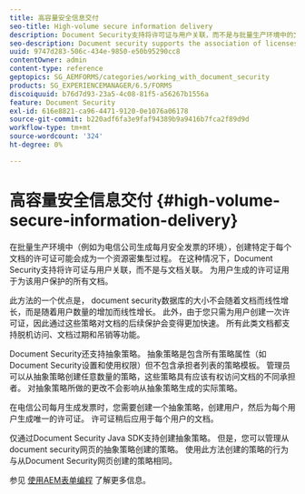 ```yaml
---
title: 高容量安全信息交付
seo-title: High-volume secure information delivery
description: Document Security支持将许可证与用户关联，而不是与批量生产环境中的文档关联。
seo-description: Document security supports the association of licenses to users, rather than to the documents in mass production environments.
uuid: 9747d283-506c-434e-9850-e50b95290cc8
contentOwner: admin
content-type: reference
geptopics: SG_AEMFORMS/categories/working_with_document_security
products: SG_EXPERIENCEMANAGER/6.5/FORMS
discoiquuid: b76d7d93-23a5-4c08-81f5-a56267b1556a
feature: Document Security
exl-id: 616e8821-ca96-4471-9120-0e1076a06178
source-git-commit: b220adf6fa3e9faf94389b9a9416b7fca2f89d9d
workflow-type: tm+mt
source-wordcount: '324'
ht-degree: 0%

---
```


# 高容量安全信息交付 {#high-volume-secure-information-delivery}

在批量生产环境中（例如为电信公司生成每月安全发票的环境），创建特定于每个文档的许可证可能会成为一个资源密集型过程。 在这种情况下，Document Security支持将许可证与用户关联，而不是与文档关联。 为用户生成的许可证用于为该用户保护的所有文档。

此方法的一个优点是， document security数据库的大小不会随着文档而线性增长，而是随着用户数量的增加而线性增长。 此外，由于您只需为用户创建一次许可证，因此通过这些策略对文档的后续保护会变得更加快速。 所有此类文档都支持脱机访问、文档过期和吊销等功能。

Document Security还支持抽象策略。 抽象策略是包含所有策略属性（如Document Security设置和使用权限）但不包含承担者列表的策略模板。 管理员可以从抽象策略创建任意数量的策略，这些策略具有应该有权访问文档的不同承担者。 对抽象策略所做的更改不会影响从抽象策略生成的实际策略。

在电信公司每月生成发票时，您需要创建一个抽象策略，创建用户，然后为每个用户生成唯一的许可证。 许可证稍后应用于每个用户的文档。

仅通过Document Security Java SDK支持创建抽象策略。 但是，您可以管理从document security网页的抽象策略创建的策略。 使用此方法创建的策略的行为与从Document Security网页创建的策略相同。

参见 [使用AEM表单编程](https://www.adobe.com/go/learn_aemforms_programming_63) 了解更多信息。
